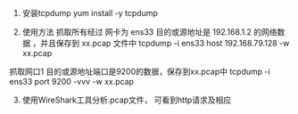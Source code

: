 1. 安装tcpdump
yum install -y tcpdump

2. 使用方法
抓取所有经过 网卡为 ens33 目的或源地址是 192.168.1.2 的网络数据 ，并且保存到 xx.pcap 文件中
tcpdump -i ens33 host 192.168.79.128  -w xx.pcap

抓取网口1 目的或源地址端口是9200的数据，保存到xx.pcap中
tcpdump -i ens33 port 9200 -vvv  -w xx.pcap

3. 使用WireShark工具分析.pcap文件， 可看到http请求及相应
